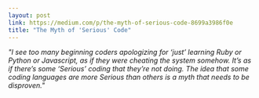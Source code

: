 ```yaml
---
layout: post
link: https://medium.com/p/the-myth-of-serious-code-8699a3986f0e
title: "The Myth of 'Serious' Code"
---
```


*"I see too many beginning coders apologizing for ‘just’ learning Ruby or Python or Javascript, as if they were cheating the system somehow. It’s as if there’s some ‘Serious’ coding that they’re not doing. The idea that some coding languages are more Serious than others is a myth that needs to be disproven."*
